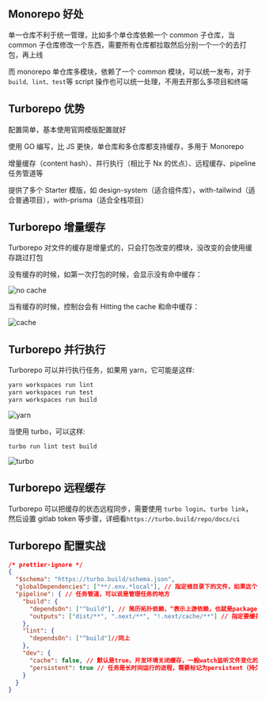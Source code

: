 ## Monorepo 好处

单一仓库不利于统一管理，比如多个单仓库依赖一个 common 子仓库，当 common 子仓库修改一个东西，需要所有仓库都拉取然后分别一个一个的去打包，再上线

而 monorepo 单仓库多模块，依赖了一个 common 模块，可以统一发布，对于 `build、lint、test`等 script 操作也可以统一处理，不用去开那么多项目和终端

## Turborepo 优势

配置简单，基本使用官网模版配置就好

使用 GO 编写，比 JS 更快，单仓库和多仓库都支持缓存，多用于 Monorepo

增量缓存（content hash）、并行执行（相比于 Nx 的优点）、远程缓存、pipeline 任务管道等

提供了多个 Starter 模版，如 design-system（适合组件库），with-tailwind（适合普通项目），with-prisma（适合全栈项目）

## Turborepo 增量缓存

Turborepo 对文件的缓存是增量式的，只会打包改变的模块，没改变的会使用缓存跳过打包

没有缓存的时候，如第一次打包的时候，会显示没有命中缓存：

![no cache](https://turbo.build/_next/image?url=%2F_next%2Fstatic%2Fmedia%2Fcache-miss.21d45e92.png&w=1920&q=75)

当有缓存的时候，控制台会有 Hitting the cache 和命中缓存：

![cache](https://turbo.build/_next/image?url=%2F_next%2Fstatic%2Fmedia%2Fcache-miss.21d45e92.png&w=1920&q=75)

## Turborepo 并行执行

Turborepo 可以并行执行任务，如果用 yarn，它可能是这样:

```md
yarn workspaces run lint
yarn workspaces run test
yarn workspaces run build
```

![yarn](https://turbo.build/_next/image?url=%2F_next%2Fstatic%2Fmedia%2Fyarn-workspaces-excalidraw.0838365d.png&w=1920&q=75)

当使用 turbo，可以这样:

```
turbo run lint test build
```

![turbo](https://turbo.build/_next/image?url=%2F_next%2Fstatic%2Fmedia%2Fturborepo-excalidraw.8068f4b4.png&w=1920&q=75)

## Turborepo 远程缓存

Turborepo 可以把缓存的状态远程同步，需要使用 `turbo login`、`turbo link`，然后设置 gitlab token 等步骤，详细看`https://turbo.build/repo/docs/ci`

## Turborepo 配置实战

```json
/* prettier-ignore */
{
  "$schema": "https://turbo.build/schema.json",
  "globalDependencies": ["**/.env.*local"], // 指定根目录下的文件，如果这个文件修改会绕过缓存，turbo.json和package.json是默认的
  "pipeline": { // 任务管道，可以说是管理任务的地方
    "build": {
      "dependsOn": ["^build"], // 简历拓扑依赖，^表示上游依赖，也就是packages里的依赖先build之后再执行当前工作区的build
      "outputs": ["dist/**", ".next/**", "!.next/cache/**"] // 指定要缓存的目录，同理还可以设置input去指定输入的目录
    },
    "lint": {
      "dependsOn": ["^build"]//同上
    },
    "dev": {
      "cache": false, // 默认是true，开发环境关闭缓存，一般watch监听文件变化的都不需要缓存，缓存可以用于lint，test，build（如果开启，当依赖包发生变化比如会影响全局的东西，那之前的缓存可能会引起冲突）
      "persistent": true // 任务是长时间运行的进程，需要标记为persistent（持久的），防止其他任务依赖这个长任务而导致任务用于不退出的问题
    }
  }
}
```
